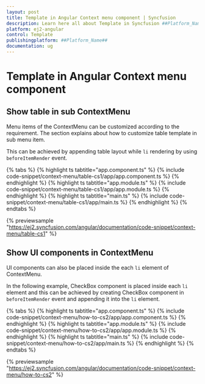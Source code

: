 ```yaml
---
layout: post
title: Template in Angular Context menu component | Syncfusion
description: Learn here all about Template in Syncfusion ##Platform_Name## Context menu component of Syncfusion Essential JS 2 and more.
platform: ej2-angular
control: Template 
publishingplatform: ##Platform_Name##
documentation: ug
---
```


# Template in Angular Context menu component

## Show table in sub ContextMenu

Menu items of the ContextMenu can be customized according to the requirement. The section
explains about how to customize table template in sub menu item.

This can be achieved by appending table layout while `li` rendering by using `beforeItemRender` event.

{% tabs %}
{% highlight ts tabtitle="app.component.ts" %}
{% include code-snippet/context-menu/table-cs1/app/app.component.ts %}
{% endhighlight %}
{% highlight ts tabtitle="app.module.ts" %}
{% include code-snippet/context-menu/table-cs1/app/app.module.ts %}
{% endhighlight %}
{% highlight ts tabtitle="main.ts" %}
{% include code-snippet/context-menu/table-cs1/app/main.ts %}
{% endhighlight %}
{% endtabs %}
  
{% previewsample "https://ej2.syncfusion.com/angular/documentation/code-snippet/context-menu/table-cs1" %}

## Show UI components in ContextMenu

UI components can also be placed inside the each `li` element of ContextMenu.

In the following example, CheckBox component is placed inside each `li` element and
this can be achieved by creating CheckBox component in `beforeItemRender` event and
appending it into the `li` element.

{% tabs %}
{% highlight ts tabtitle="app.component.ts" %}
{% include code-snippet/context-menu/how-to-cs2/app/app.component.ts %}
{% endhighlight %}
{% highlight ts tabtitle="app.module.ts" %}
{% include code-snippet/context-menu/how-to-cs2/app/app.module.ts %}
{% endhighlight %}
{% highlight ts tabtitle="main.ts" %}
{% include code-snippet/context-menu/how-to-cs2/app/main.ts %}
{% endhighlight %}
{% endtabs %}
  
{% previewsample "https://ej2.syncfusion.com/angular/documentation/code-snippet/context-menu/how-to-cs2" %}

